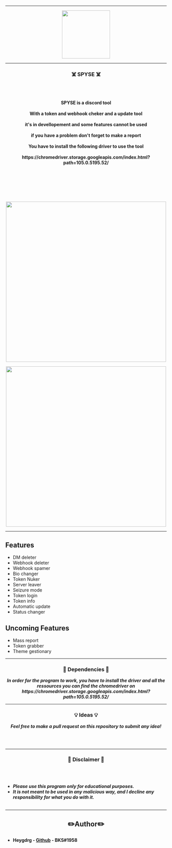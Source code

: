 -----

<p align="center">
<img src="https://user-images.githubusercontent.com/94129991/192865812-183abd2f-df48-4b60-82a1-5e0c94e86767.png", width="150", height="150">
</p>


-----

### <p align="center">☠️ SPYSE ☠️</p>

<br><br>
<p align="center">
<strong>
SPYSE is a discord tool
<br><br>
With a token and webhook cheker and a update tool
<br><br>
it's in devellopement and some features cannot be used  
<br><br>
if you have a problem don't forget to make a report 
<br><br>
You have to install the following driver to use the tool 
<br><br>
https://chromedriver.storage.googleapis.com/index.html?path=105.0.5195.52/
<br><br>
<br><br><br>
</strong>
</p>
<br>

<p align="center">
<img src="https://user-images.githubusercontent.com/94129991/194702899-20c4d058-2edc-400b-8792-10a287130f59.png", width="500", height="500">
</p>
<p align="center">
<img src="https://user-images.githubusercontent.com/94129991/193100734-ff4699b7-43a9-476d-ae40-b796e48c5c40.PNG", width="500", height="500">
</p>

-----

## Features 

- DM deleter
- Webhook deleter
- Webhook spamer
- Bio changer
- Token Nuker
- Server leaver
- Seizure mode 
- Token login
- Token info
- Automatic update
- Status changer

## Uncoming Features

- Mass report
- Token grabber
- Theme gestionary

-----

### <p align="center">📀 Dependencies 📀</p>

<p align="center"><strong><i>In order for the program to work, you have to install the driver and all the ressources you can find the chromedriver on https://chromedriver.storage.googleapis.com/index.html?path=105.0.5195.52/</i></strong</p>

-----

### <p align="center">💡 Ideas 💡</p>

<p align="center"><strong><i>Feel free to make a pull request on this repository to submit any idea!</i></strong</p>

<br><br>

-----

### <p align="center">📌 Disclaimer 📌</p>

<br><br>
* ***Please use this program only for educational purposes.***
* ***It is not meant to be used in any malicious way, and I decline any responsibility for what you do with it.***
<br><br>

-----
## <h2><p align="center">✏️Author✏️</p></h2>
* **Heygdrg** - [Github](https://github.com/heygdrg/) - BKS#1958
